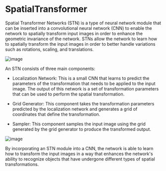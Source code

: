 # SpatialTransformer

Spatial Transformer Networks (STN) is a type of neural network module that can be inserted into a convolutional neural network (CNN) to enable the network to spatially transform input images in order to enhance the geometric invariance of the network. STNs allow the network to learn how to spatially transform the input images in order to better handle variations such as rotations, scaling, and translations.

![image](https://user-images.githubusercontent.com/58316065/236997990-51b23630-48cb-43af-b917-851291b10923.png)


An STN consists of three main components:

- Localization Network: This is a small CNN that learns to predict the parameters of the transformation that needs to be applied to the input image. The output of this network is a set of transformation parameters that can be used to perform the spatial transformation.

- Grid Generator: This component takes the transformation parameters predicted by the localization network and generates a grid of coordinates that define the transformation.

- Sampler: This component samples the input image using the grid generated by the grid generator to produce the transformed output.

![image](https://github.com/ventus550/SpatialTransformer/blob/main/spatial_transformer_demo.gif)

By incorporating an STN module into a CNN, the network is able to learn how to transform the input images in a way that enhances the network's ability to recognize objects that have undergone different types of spatial transformations.

